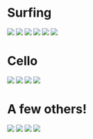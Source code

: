 # Surfing 
![](./manzanillo.JPG)
![](./surf_copy.jpg)
![](./surf_barrel.JPG)
![](./surf_walk.JPG)
![](./surf_barrel2.JPG)
![](./surf_section.jpeg)


# Cello
![](./cello1.jpg)
![](./cello_grant.jpeg)
![](./hike_cello.JPG)
![](./cello_divers.jpeg)

# A few others!
![](./paddle.jpeg)
![](./morrison.JPG)
![](./hike_stu.JPG)
![](./water_ski.JPG)
